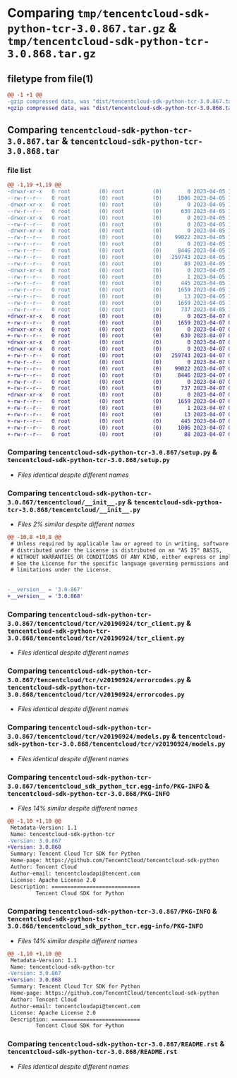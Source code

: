 # Comparing `tmp/tencentcloud-sdk-python-tcr-3.0.867.tar.gz` & `tmp/tencentcloud-sdk-python-tcr-3.0.868.tar.gz`

## filetype from file(1)

```diff
@@ -1 +1 @@
-gzip compressed data, was "dist/tencentcloud-sdk-python-tcr-3.0.867.tar", last modified: Wed Apr  5 16:50:19 2023, max compression
+gzip compressed data, was "dist/tencentcloud-sdk-python-tcr-3.0.868.tar", last modified: Fri Apr  7 01:00:36 2023, max compression
```

## Comparing `tencentcloud-sdk-python-tcr-3.0.867.tar` & `tencentcloud-sdk-python-tcr-3.0.868.tar`

### file list

```diff
@@ -1,19 +1,19 @@
-drwxr-xr-x   0 root         (0) root         (0)        0 2023-04-05 16:50:19.000000 tencentcloud-sdk-python-tcr-3.0.867/
--rw-r--r--   0 root         (0) root         (0)     1006 2023-04-05 16:50:19.000000 tencentcloud-sdk-python-tcr-3.0.867/setup.py
-drwxr-xr-x   0 root         (0) root         (0)        0 2023-04-05 16:50:19.000000 tencentcloud-sdk-python-tcr-3.0.867/tencentcloud/
--rw-r--r--   0 root         (0) root         (0)      630 2023-04-05 16:50:19.000000 tencentcloud-sdk-python-tcr-3.0.867/tencentcloud/__init__.py
-drwxr-xr-x   0 root         (0) root         (0)        0 2023-04-05 16:50:19.000000 tencentcloud-sdk-python-tcr-3.0.867/tencentcloud/tcr/
--rw-r--r--   0 root         (0) root         (0)        0 2023-04-05 16:50:19.000000 tencentcloud-sdk-python-tcr-3.0.867/tencentcloud/tcr/__init__.py
-drwxr-xr-x   0 root         (0) root         (0)        0 2023-04-05 16:50:19.000000 tencentcloud-sdk-python-tcr-3.0.867/tencentcloud/tcr/v20190924/
--rw-r--r--   0 root         (0) root         (0)    99022 2023-04-05 16:50:19.000000 tencentcloud-sdk-python-tcr-3.0.867/tencentcloud/tcr/v20190924/tcr_client.py
--rw-r--r--   0 root         (0) root         (0)        0 2023-04-05 16:50:19.000000 tencentcloud-sdk-python-tcr-3.0.867/tencentcloud/tcr/v20190924/__init__.py
--rw-r--r--   0 root         (0) root         (0)     8446 2023-04-05 16:50:19.000000 tencentcloud-sdk-python-tcr-3.0.867/tencentcloud/tcr/v20190924/errorcodes.py
--rw-r--r--   0 root         (0) root         (0)   259743 2023-04-05 16:50:19.000000 tencentcloud-sdk-python-tcr-3.0.867/tencentcloud/tcr/v20190924/models.py
--rw-r--r--   0 root         (0) root         (0)       88 2023-04-05 16:50:19.000000 tencentcloud-sdk-python-tcr-3.0.867/setup.cfg
-drwxr-xr-x   0 root         (0) root         (0)        0 2023-04-05 16:50:19.000000 tencentcloud-sdk-python-tcr-3.0.867/tencentcloud_sdk_python_tcr.egg-info/
--rw-r--r--   0 root         (0) root         (0)        1 2023-04-05 16:50:19.000000 tencentcloud-sdk-python-tcr-3.0.867/tencentcloud_sdk_python_tcr.egg-info/dependency_links.txt
--rw-r--r--   0 root         (0) root         (0)      445 2023-04-05 16:50:19.000000 tencentcloud-sdk-python-tcr-3.0.867/tencentcloud_sdk_python_tcr.egg-info/SOURCES.txt
--rw-r--r--   0 root         (0) root         (0)     1659 2023-04-05 16:50:19.000000 tencentcloud-sdk-python-tcr-3.0.867/tencentcloud_sdk_python_tcr.egg-info/PKG-INFO
--rw-r--r--   0 root         (0) root         (0)       13 2023-04-05 16:50:19.000000 tencentcloud-sdk-python-tcr-3.0.867/tencentcloud_sdk_python_tcr.egg-info/top_level.txt
--rw-r--r--   0 root         (0) root         (0)     1659 2023-04-05 16:50:19.000000 tencentcloud-sdk-python-tcr-3.0.867/PKG-INFO
--rw-r--r--   0 root         (0) root         (0)      737 2023-04-05 16:50:19.000000 tencentcloud-sdk-python-tcr-3.0.867/README.rst
+drwxr-xr-x   0 root         (0) root         (0)        0 2023-04-07 01:00:36.000000 tencentcloud-sdk-python-tcr-3.0.868/
+-rw-r--r--   0 root         (0) root         (0)     1659 2023-04-07 01:00:36.000000 tencentcloud-sdk-python-tcr-3.0.868/PKG-INFO
+drwxr-xr-x   0 root         (0) root         (0)        0 2023-04-07 01:00:36.000000 tencentcloud-sdk-python-tcr-3.0.868/tencentcloud/
+-rw-r--r--   0 root         (0) root         (0)      630 2023-04-07 01:00:36.000000 tencentcloud-sdk-python-tcr-3.0.868/tencentcloud/__init__.py
+drwxr-xr-x   0 root         (0) root         (0)        0 2023-04-07 01:00:36.000000 tencentcloud-sdk-python-tcr-3.0.868/tencentcloud/tcr/
+drwxr-xr-x   0 root         (0) root         (0)        0 2023-04-07 01:00:36.000000 tencentcloud-sdk-python-tcr-3.0.868/tencentcloud/tcr/v20190924/
+-rw-r--r--   0 root         (0) root         (0)   259743 2023-04-07 01:00:36.000000 tencentcloud-sdk-python-tcr-3.0.868/tencentcloud/tcr/v20190924/models.py
+-rw-r--r--   0 root         (0) root         (0)        0 2023-04-07 01:00:36.000000 tencentcloud-sdk-python-tcr-3.0.868/tencentcloud/tcr/v20190924/__init__.py
+-rw-r--r--   0 root         (0) root         (0)    99022 2023-04-07 01:00:36.000000 tencentcloud-sdk-python-tcr-3.0.868/tencentcloud/tcr/v20190924/tcr_client.py
+-rw-r--r--   0 root         (0) root         (0)     8446 2023-04-07 01:00:36.000000 tencentcloud-sdk-python-tcr-3.0.868/tencentcloud/tcr/v20190924/errorcodes.py
+-rw-r--r--   0 root         (0) root         (0)        0 2023-04-07 01:00:36.000000 tencentcloud-sdk-python-tcr-3.0.868/tencentcloud/tcr/__init__.py
+-rw-r--r--   0 root         (0) root         (0)      737 2023-04-07 01:00:36.000000 tencentcloud-sdk-python-tcr-3.0.868/README.rst
+drwxr-xr-x   0 root         (0) root         (0)        0 2023-04-07 01:00:36.000000 tencentcloud-sdk-python-tcr-3.0.868/tencentcloud_sdk_python_tcr.egg-info/
+-rw-r--r--   0 root         (0) root         (0)     1659 2023-04-07 01:00:36.000000 tencentcloud-sdk-python-tcr-3.0.868/tencentcloud_sdk_python_tcr.egg-info/PKG-INFO
+-rw-r--r--   0 root         (0) root         (0)        1 2023-04-07 01:00:36.000000 tencentcloud-sdk-python-tcr-3.0.868/tencentcloud_sdk_python_tcr.egg-info/dependency_links.txt
+-rw-r--r--   0 root         (0) root         (0)       13 2023-04-07 01:00:36.000000 tencentcloud-sdk-python-tcr-3.0.868/tencentcloud_sdk_python_tcr.egg-info/top_level.txt
+-rw-r--r--   0 root         (0) root         (0)      445 2023-04-07 01:00:36.000000 tencentcloud-sdk-python-tcr-3.0.868/tencentcloud_sdk_python_tcr.egg-info/SOURCES.txt
+-rw-r--r--   0 root         (0) root         (0)     1006 2023-04-07 01:00:36.000000 tencentcloud-sdk-python-tcr-3.0.868/setup.py
+-rw-r--r--   0 root         (0) root         (0)       88 2023-04-07 01:00:36.000000 tencentcloud-sdk-python-tcr-3.0.868/setup.cfg
```

### Comparing `tencentcloud-sdk-python-tcr-3.0.867/setup.py` & `tencentcloud-sdk-python-tcr-3.0.868/setup.py`

 * *Files identical despite different names*

### Comparing `tencentcloud-sdk-python-tcr-3.0.867/tencentcloud/__init__.py` & `tencentcloud-sdk-python-tcr-3.0.868/tencentcloud/__init__.py`

 * *Files 2% similar despite different names*

```diff
@@ -10,8 +10,8 @@
 # Unless required by applicable law or agreed to in writing, software
 # distributed under the License is distributed on an "AS IS" BASIS,
 # WITHOUT WARRANTIES OR CONDITIONS OF ANY KIND, either express or implied.
 # See the License for the specific language governing permissions and
 # limitations under the License.
 
 
-__version__ = '3.0.867'
+__version__ = '3.0.868'
```

### Comparing `tencentcloud-sdk-python-tcr-3.0.867/tencentcloud/tcr/v20190924/tcr_client.py` & `tencentcloud-sdk-python-tcr-3.0.868/tencentcloud/tcr/v20190924/tcr_client.py`

 * *Files identical despite different names*

### Comparing `tencentcloud-sdk-python-tcr-3.0.867/tencentcloud/tcr/v20190924/errorcodes.py` & `tencentcloud-sdk-python-tcr-3.0.868/tencentcloud/tcr/v20190924/errorcodes.py`

 * *Files identical despite different names*

### Comparing `tencentcloud-sdk-python-tcr-3.0.867/tencentcloud/tcr/v20190924/models.py` & `tencentcloud-sdk-python-tcr-3.0.868/tencentcloud/tcr/v20190924/models.py`

 * *Files identical despite different names*

### Comparing `tencentcloud-sdk-python-tcr-3.0.867/tencentcloud_sdk_python_tcr.egg-info/PKG-INFO` & `tencentcloud-sdk-python-tcr-3.0.868/PKG-INFO`

 * *Files 14% similar despite different names*

```diff
@@ -1,10 +1,10 @@
 Metadata-Version: 1.1
 Name: tencentcloud-sdk-python-tcr
-Version: 3.0.867
+Version: 3.0.868
 Summary: Tencent Cloud Tcr SDK for Python
 Home-page: https://github.com/TencentCloud/tencentcloud-sdk-python
 Author: Tencent Cloud
 Author-email: tencentcloudapi@tencent.com
 License: Apache License 2.0
 Description: ============================
         Tencent Cloud SDK for Python
```

### Comparing `tencentcloud-sdk-python-tcr-3.0.867/PKG-INFO` & `tencentcloud-sdk-python-tcr-3.0.868/tencentcloud_sdk_python_tcr.egg-info/PKG-INFO`

 * *Files 14% similar despite different names*

```diff
@@ -1,10 +1,10 @@
 Metadata-Version: 1.1
 Name: tencentcloud-sdk-python-tcr
-Version: 3.0.867
+Version: 3.0.868
 Summary: Tencent Cloud Tcr SDK for Python
 Home-page: https://github.com/TencentCloud/tencentcloud-sdk-python
 Author: Tencent Cloud
 Author-email: tencentcloudapi@tencent.com
 License: Apache License 2.0
 Description: ============================
         Tencent Cloud SDK for Python
```

### Comparing `tencentcloud-sdk-python-tcr-3.0.867/README.rst` & `tencentcloud-sdk-python-tcr-3.0.868/README.rst`

 * *Files identical despite different names*

